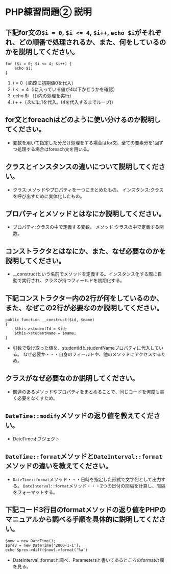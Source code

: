 # PHP練習問題② 説明

## 下記for文の`$i = 0`, `$i <= 4`, `$i++`, `echo $i`がそれぞれ、どの順番で処理されるか、また、何をしているのかを説明してください。

```
for ($i = 0; $i <= 4; $i++) {
    echo $i;
}
```

1. $i = 0（変数$iに初期値0を代入）
2. $i <= 4 （$iに入っている値が4以下かどうかを確認）
3. echo $i （{}内の処理を実行）
4. $i++ （次に$iに1を代入。(4を代入するまでループ)）

## for文とforeachはどのように使い分けるのか説明してください。
- 変数を用いて指定した分だけ処理をする場合はfor文、全ての要素分を1回ずつ処理する場合はforeach文を用いる。

## クラスとインスタンスの違いについて説明してください。
- クラス:メソッドやプロパティを一つにまとめたもの。
  インスタンス:クラスを呼び出すために実体化したもの。

## プロパティとメソッドとはなにか説明してください。
- プロパティ:クラスの中で定義する変数。
  メソッド:クラスの中で定義する関数。

## コンストラクタとはなにか、また、なぜ必要なのかを説明してください。
- __constructという名前でメソッドを定義する。インスタンス化する際に自動で実行され、クラスが持つフィールドを初期化する。


## 下記コンストラクター内の2行が何をしているのか、また、なぜこの2行が必要なのか説明してください。
```
public function __construct($id, $name)
{
    $this->studentId = $id;
    $this->studentName = $name;
}
```
- 引数で受け取った値を、studentIdとstudentNameプロパティに代入している。
  なぜ必要か・・・自身のフィールドや、他のメソッドにアクセスするため。

## クラスがなぜ必要なのか説明してください。
- 関連のあるメソッドやプロパティをまとめることで、同じコードを何度も書く必要をなくすため。

## `DateTime::modify`メソッドの返り値を教えてください。
- DateTimeオブジェクト

## `DateTime::format`メソッドと`DateInterval::format`メソッドの違いを教えてください。
- `DateTime::format`メソッド・・・日時を指定した形式で文字列として出力する。
`DateInterval::format`メソッド・・・2つの日付の間隔を計算し、間隔をフォーマットする。

## 下記コード3行目のformatメソッドの返り値をPHPのマニュアルから調べる手順を具体的に説明してください。
```
$now = new DateTime();
$prev = new DateTime('2000-1-1');
echo $prev->diff($now)->format('%a')
```

- DateInterval::formatと調べ、Parametersと書いてあるところのformatの欄を見る。